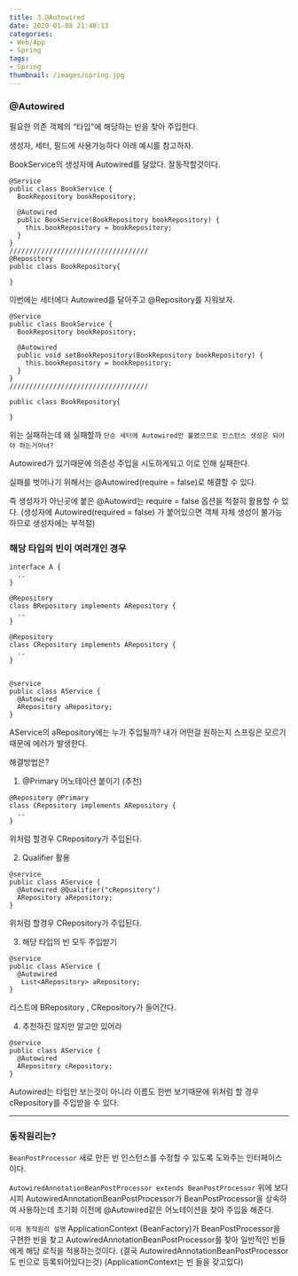 ```yaml
---
title: 3.@Autowired
date: 2020-01-08 21:48:13
categories:
- Web/App
- Spring
tags:
- Spring
thumbnail: /images/spring.jpg
---
```


### @Autowired
필요한 의존 객체의 “타입"에 해당하는 빈을 찾아 주입한다.

생성자, 세터, 필드에 사용가능하다 아래 예시를 참고하자.


BookService의 생성자에 Autowired를 달았다. 잘동작할것이다.
```
@Service
public class BookService {
  BookRepository bookRepository;

  @Autowired
  public BookService(BookRepository bookRepository) {
    this.bookRepository = bookRepository;
  }  
}
///////////////////////////////////
@Repository
public class BookRepository{

}
```

이번에는 세터에다 Autowired를 달아주고 @Repository를 지워보자.

```
@Service
public class BookService {
  BookRepository bookRepository;

  @Autowired
  public void setBookRepository(BookRepository bookRepository) {
    this.bookRepository = bookRepository;
  }  
}
///////////////////////////////////

public class BookRepository{

}
```

위는 실패하는데 왜 실패할까
`단순 세터에 Autowired만 붙였으므로 인스턴스 생성은 되어야 하는거아녀?`

Autowired가 있기때문에 의존성 주입을 시도하게되고 이로 인해 실패한다.

실패를 벗어나기 위해서는 @Autowired(require = false)로 해결할 수 있다.

즉 생성자가 아닌곳에 붙은 @Autowird는 require = false 옵션을 적절히 활용할 수 있다.
(생성자에 Autowired(required = false) 가 붙어있으면 객체 자체 생성이 불가능하므로 생성자에는 부적절)



### 해당 타입의 빈이 여러개인 경우
```
interface A {
  ..
}

@Repository
class BRepository implements ARepository {
  ..
}

@Repository
class CRepository implements ARepository {
  ..
}


@service
public class AService {
  @Autowired
  ARepository aRepository;
}

```

AService의 aRepository에는 누가 주입될까?
내가 어떤걸 원하는지 스프링은 모르기 때문에 에러가 발생한다.

해결방법은?
1. @Primary 어노테이션 붙이기 (추천)
```
@Repository @Primary
class CRepository implements ARepository {
  ..
}
```
위처럼 할경우 CRepository가 주입된다.

2. Qualifier 활용
```
@service
public class AService {
  @Autowired @Qualifier("cRepository")
  ARepository aRepository;
}
```
위처럼 할경우 CRepository가 주입된다.

3. 해당 타입의 빈 모두 주입받기
```
@service
public class AService {
  @Autowired
   List<ARepository> aRepository;
}
```
리스트에 BRepository , CRepository가 들어간다.

4. 추천하진 않지만 알고만 있어라
```
@service
public class AService {
  @Autowired
  ARepository cRepository;
}
```

Autowired는 타입만 보는것이 아니라 이름도 한번 보기때문에 위처럼 할 경우 cRepository를 주입받을 수 있다.


---
### 동작원리는?
`BeanPostProcessor`
새로 만든 빈 인스턴스를 수정할 수 있도록 도와주는 인터페이스이다.

`AutowiredAnnotationBeanPostProcessor​ extends BeanPostProcessor`
위에 보다시피 AutowiredAnnotationBeanPostProcessor​가 BeanPostProcessor을 상속하여 사용하는데 초기화 이전에 @Autowired같은 어노테이션을 찾아 주입을 해준다.


`이제 동작원리 설명`
ApplicationContext (BeanFactory)가 BeanPostProcessor을 구현한 빈을 찾고 AutowiredAnnotationBeanPostProcessor를 찾아 일반적인 빈들에게 해당 로직을 적용하는것이다.
(결국 AutowiredAnnotationBeanPostProcessor​도 빈으로 등록되어있다는것)
(ApplicationContext는 빈 들을 갖고있다)
